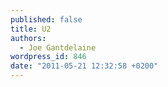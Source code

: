 ```yaml
---
published: false
title: U2
authors:
  - Joe Gantdelaine
wordpress_id: 846
date: "2011-05-21 12:32:58 +0200"
---
```


